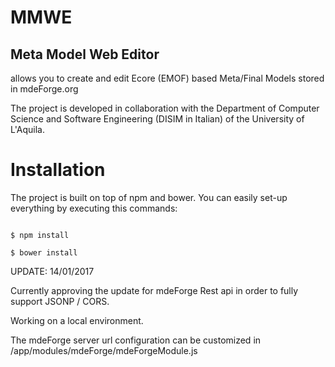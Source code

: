 # MMWE
## Meta Model Web Editor


allows you to create and edit Ecore (EMOF) based Meta/Final Models stored in mdeForge.org

The project is developed in collaboration with the Department of Computer Science and Software Engineering (DISIM in Italian) of the University of L'Aquila.


# Installation


The project is built on top of npm and bower.
You can easily set-up everything by executing this commands:

```shell

$ npm install

$ bower install

```

UPDATE: 14/01/2017

Currently approving the update for mdeForge Rest api in order to fully support 
JSONP / CORS.  

Working on a local environment. 
 
The mdeForge server url configuration can be customized in /app/modules/mdeForge/mdeForgeModule.js
